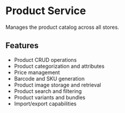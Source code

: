 # Product Service

Manages the product catalog across all stores.

## Features
- Product CRUD operations
- Product categorization and attributes
- Price management
- Barcode and SKU generation
- Product image storage and retrieval
- Product search and filtering
- Product variants and bundles
- Import/export capabilities
